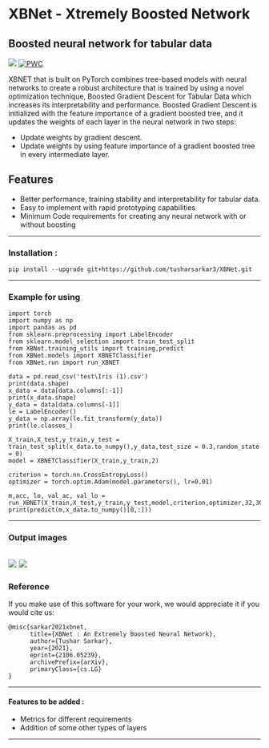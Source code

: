 # XBNet - Xtremely Boosted Network
## Boosted neural network for tabular data

[![](https://img.shields.io/badge/Made_with-PyTorch-res?style=for-the-badge&logo=pytorch)](https://pytorch.org/ "PyTorch")
[![PWC](https://img.shields.io/endpoint.svg?url=https://paperswithcode.com/badge/xbnet-an-extremely-boosted-neural-network/classification-on-breastcancer)](https://paperswithcode.com/sota/classification-on-breastcancer?p=xbnet-an-extremely-boosted-neural-network)


XBNET that is built on PyTorch combines tree-based models with neural networks to create a robust architecture that is trained by using
a novel optimization technique, Boosted Gradient Descent for Tabular
Data which increases its interpretability and performance. Boosted Gradient Descent is initialized with the
feature importance of a gradient boosted tree, and it updates the weights of each
layer in the neural network in two steps:
- Update weights by gradient descent.
- Update weights by using feature importance of a gradient boosted tree
in every intermediate layer.

## Features

- Better performance, training stability and interpretability for tabular data.
- Easy to implement with rapid prototyping capabilities
- Minimum Code requirements for creating any neural network with or without boosting

---
### Installation :
```
pip install --upgrade git+https://github.com/tusharsarkar3/XBNet.git
```
---

### Example for using
```
import torch
import numpy as np
import pandas as pd
from sklearn.preprocessing import LabelEncoder
from sklearn.model_selection import train_test_split
from XBNet.training_utils import training,predict
from XBNet.models import XBNETClassifier
from XBNet.run import run_XBNET

data = pd.read_csv('test\Iris (1).csv')
print(data.shape)
x_data = data[data.columns[:-1]]
print(x_data.shape)
y_data = data[data.columns[-1]]
le = LabelEncoder()
y_data = np.array(le.fit_transform(y_data))
print(le.classes_)

X_train,X_test,y_train,y_test = train_test_split(x_data.to_numpy(),y_data,test_size = 0.3,random_state = 0)
model = XBNETClassifier(X_train,y_train,2)

criterion = torch.nn.CrossEntropyLoss()
optimizer = torch.optim.Adam(model.parameters(), lr=0.01)

m,acc, lo, val_ac, val_lo = run_XBNET(X_train,X_test,y_train,y_test,model,criterion,optimizer,32,300)
print(predict(m,x_data.to_numpy()[0,:]))
```
---
### Output images
![](https://github.com/tusharsarkar3/XBNet/raw/master/screenshots/Results_metrics.png)
![](https://github.com/tusharsarkar3/XBNet/raw/master/screenshots/results_graph.png)
---
### Reference
If you make use of this software for your work, we would appreciate it if you would cite us:
```
@misc{sarkar2021xbnet,
      title={XBNet : An Extremely Boosted Neural Network}, 
      author={Tushar Sarkar},
      year={2021},
      eprint={2106.05239},
      archivePrefix={arXiv},
      primaryClass={cs.LG}
}
```
---
 #### Features to be added :
- Metrics for different requirements
- Addition of some other types of layers

---